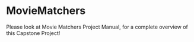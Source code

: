 # MovieMatchers

Please look at Movie Matchers Project Manual, for a complete overview of this Capstone Project!
